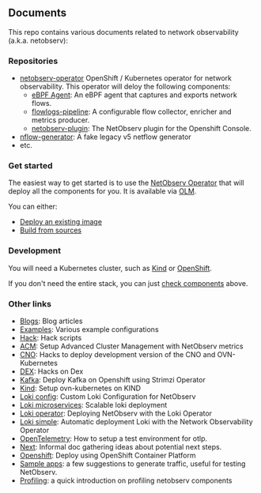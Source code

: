 ## Documents
This repo contains various documents related to network observability (a.k.a. netobserv):

### Repositories
* [netobserv-operator](https://github.com/netobserv/network-observability-operator)
    OpenShift / Kubernetes operator for network observability.
    This operator will deloy the following components:
    * [eBPF Agent](https://github.com/netobserv/netobserv-ebpf-agent): An eBPF agent that captures and exports network flows.
    * [flowlogs-pipeline](https://github.com/netobserv/flowlogs-pipeline): A configurable flow collector, enricher and metrics producer.
    * [netobserv-plugin](https://github.com/netobserv/network-observability-console-plugin):
    The NetObserv plugin for the Openshift Console.
* [nflow-generator](https://github.com/netobserv/nflow-generator):
A fake legacy v5 netflow generator
* etc.

### Get started
The easiest way to get started is to use the [NetObserv Operator](https://github.com/netobserv/network-observability-operator) that will deploy all the components for you. It is available via [OLM](https://operatorhub.io/operator/netobserv-operator).

You can either:
- [Deploy an existing image](https://github.com/netobserv/network-observability-operator#deploy-an-existing-image)
- [Build from sources](https://github.com/netobserv/network-observability-operator#build--push--deploy)

### Development

You will need a Kubernetes cluster, such as [Kind](./kind.md) or [OpenShift](./openshift.md).

If you don't need the entire stack, you can just [check components](#repositories) above.

### Other links

- [Blogs](./blogs/index.md): Blog articles
- [Examples](./examples/): Various example configurations
- [Hack](./hack/): Hack scripts
- [ACM](./acm.md): Setup Advanced Cluster Management with NetObserv metrics
- [CNO](./hack_cno.md): Hacks to deploy development version of the CNO and OVN-Kubernetes
- [DEX](./hack_dex.md): Hacks on Dex
- [Kafka](./kafka.md): Deploy Kafka on Openshift using Strimzi Operator
- [Kind](./kind.md): Setup ovn-kubernetes on KIND
- [Loki config](./loki_config.md): Custom Loki Configuration for NetObserv
- [Loki microservices](./loki_microservices.md): Scalable loki deployment
- [Loki operator](./loki_operator.md): Deploying NetObserv with the Loki Operator
- [Loki simple](./loki_simple.md): Automatic deployment Loki with the Network Observability Operator
- [OpenTelemetry](./OpenTelemetry.md): How to setup a test environment for otlp.
- [Next](./next.md): Informal doc gathering ideas about potential next steps.
- [Openshift](./openshift.md): Deploy using OpenShift Container Platform
- [Sample apps](./sample_apps.md): a few suggestions to generate traffic, useful for testing NetObserv.
- [Profiling](./profiling.md): a quick introduction on profiling netobserv components
